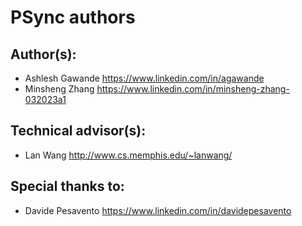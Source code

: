 PSync authors
=============

## Author(s):

* Ashlesh Gawande <https://www.linkedin.com/in/agawande>
* Minsheng Zhang  <https://www.linkedin.com/in/minsheng-zhang-032023a1>

## Technical advisor(s):

* Lan Wang <http://www.cs.memphis.edu/~lanwang/>

## Special thanks to:

* Davide Pesavento <https://www.linkedin.com/in/davidepesavento>
